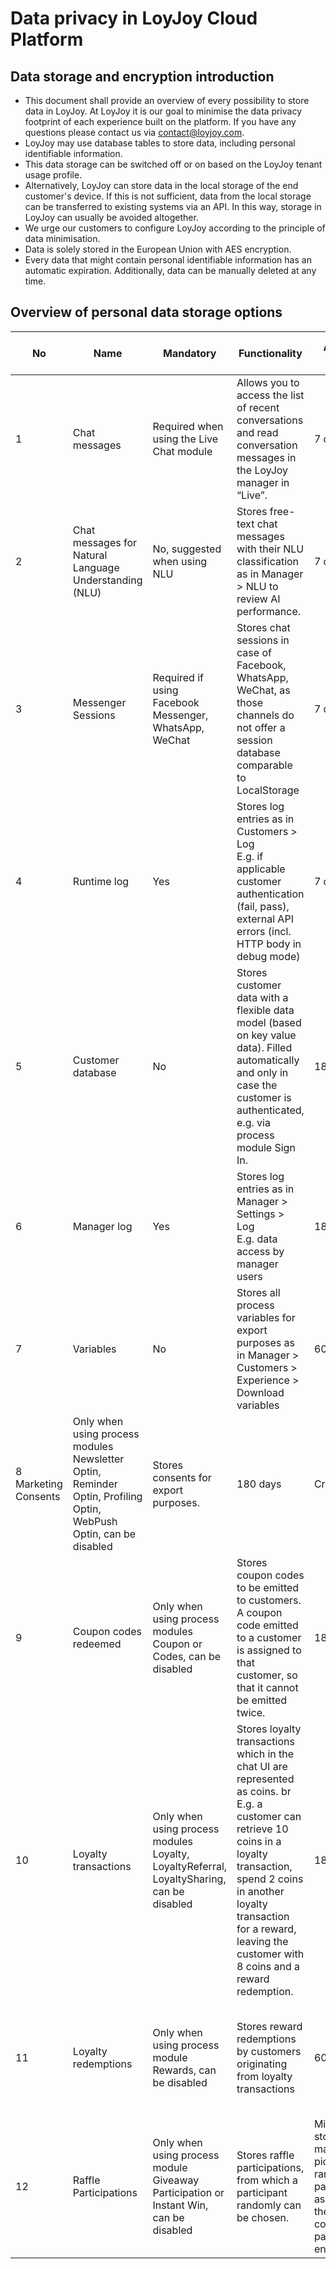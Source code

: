 # Data privacy in LoyJoy Cloud Platform

## Data storage and encryption introduction
- This document shall provide an overview of every possibility to store data in LoyJoy. At LoyJoy it is our goal to minimise the data privacy footprint of each experience built on the platform. If you have any questions please contact us via contact@loyjoy.com.
- LoyJoy may use database tables to store data, including personal identifiable information.
- This data storage can be switched off or on based on the LoyJoy tenant usage profile.
- Alternatively, LoyJoy can store data in the local storage of the end customer's device. If this is not sufficient, data from the local storage can be transferred to existing systems via an API. In this way, storage in LoyJoy can usually be avoided altogether.
- We urge our customers to configure LoyJoy according to the principle of data minimisation.
- Data is solely stored in the European Union with AES encryption.
- Every data that might contain personal identifiable information has an automatic expiration. Additionally, data can be manually deleted at any time.

## Overview of personal data storage options

|No  |Name  |Mandatory  |Functionality  |Automatic expiry  |Expiry based on|  Personal data contained  |
| --- | ---- | ------- | -------------- | ---------------- | ------------- | -------------------------- | 
|  1 |   Chat messages |   Required when using the Live Chat module | Allows you to access the list of recent conversations and read conversation messages in the LoyJoy manager in “Live”.| 7 days | Created at  | Chat messages (AES encrypted)  | 
| 2 | Chat messages for Natural Language Understanding (NLU) | No, suggested when using NLU | Stores free-text chat messages with their NLU classification as in Manager > NLU to review AI performance. | 7 days | Created at | Chat messages from free text entries (AES encrypted) | 
| 3 | Messenger Sessions | Required if using Facebook Messenger, WhatsApp, WeChat | Stores chat sessions in case of Facebook, WhatsApp, WeChat, as those channels do not offer a session database comparable to LocalStorage | 7 days | Created at | Customer ID by the external platform, personal data collected in chatbots |
| 4 | Runtime log | Yes | Stores log entries as in Customers > Log <br> E.g. if applicable customer authentication (fail, pass), external API errors (incl. HTTP body in debug mode) | 7 days | Created at | Email address (AES encrypted), IP address, Message (AES encrypted) |
| 5 | Customer database | No | Stores customer data with a flexible data model (based on key value data). Filled automatically and only in case the customer is authenticated, <br> e.g. via process module Sign In. | 180 days | Last interacted at | Email address (AES encrypted), personal data collected in chatbots |
| 6 | Manager log | Yes | Stores log entries as in Manager > Settings > Log <br> E.g. data access by manager users | 180 days | Created at | LoyJoy manager user email addresses (AES encrypted) |
| 7 | Variables | No | Stores all process variables for export purposes as in Manager > Customers > Experience > Download variables | 60 days | Expires at | Variable values, files (AES encrypted) | 
| 8  Marketing Consents | Only when using process modules Newsletter Optin, Reminder Optin, Profiling Optin, WebPush Optin, can be disabled | Stores consents for export purposes. | 180 days | Created at | Email address (AES encrypted), IP address (AES encrypted) |
| 9 | Coupon codes redeemed | Only when using process modules Coupon or Codes, can be disabled | Stores coupon codes to be emitted to customers. A coupon code emitted to a customer is assigned to that customer, so that it cannot be emitted twice. | 180 days | Created at | Email address (AES encrypted) |
| 10 | Loyalty transactions | Only when using process modules Loyalty, LoyaltyReferral, LoyaltySharing, can be disabled | Stores loyalty transactions which in the chat UI are represented as coins. br E.g. a customer can retrieve 10 coins in a loyalty transaction, spend 2 coins in another loyalty transaction for a reward, leaving the customer with 8 coins and a reward redemption. | 180 days | Created at | Email address (AES encrypted) |
| 11 | Loyalty redemptions | Only when using process module Rewards, can be disabled |Stores reward redemptions by customers originating from loyalty transactions | 60 days | Created at | Email address, firstname, last name, postal address, phone (all AES encrypted) |
| 12 | Raffle Participations | Only when using process module Giveaway Participation or Instant Win, can be disabled | Stores raffle participations, from which a participant randomly can be chosen. | Might also store a manually picked random list of participants as a copy of the corresponding participation entry | 60 days | Created at | Email address, firstname, last name, postal address, phone (all AES encrypted) |
